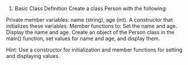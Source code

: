 1. Basic Class Definition
Create a class Person with the following:

Private member variables: name (string), age (int).
A constructor that initializes these variables.
Member functions to:
Set the name and age.
Display the name and age.
Create an object of the Person class in the main() function, set values for name and age, and display them.

Hint: Use a constructor for initialization and member functions for setting and displaying values.